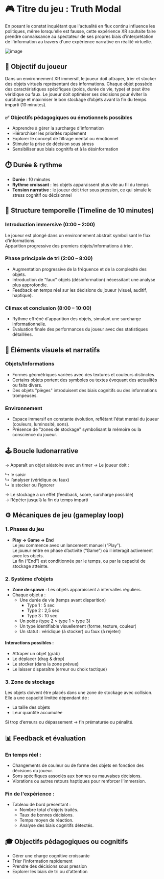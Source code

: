 # 🎮 Titre du jeu : Truth Modal

En posant le constat inquiétant que l'actualité en flux continu influence les politiques, même lorsqu'elle est fausse, cette expérience XR souhaite faire prendre connaissance au spectateur de ses propres biais d'interprétation de l'information au travers d'une expérience narrative en réalité virtuelle.

![image](https://github.com/etxetxe/VR_Bifurcation/blob/main/FFirefly_First-person_mixed_reality_experience_filmed_from_the_player's_perspective_using_Meta_Quest_.gif)

## 🎯 Objectif du joueur

Dans un environnement XR immersif, le joueur doit attraper, trier et stocker des objets virtuels représentant des informations. Chaque objet possède des caractéristiques spécifiques (poids, durée de vie, type) et peut être véridique ou faux. Le joueur doit optimiser ses décisions pour éviter la surcharge et maximiser le bon stockage d’objets avant la fin du temps imparti (10 minutes).

### ✅ Objectifs pédagogiques ou émotionnels possibles

- Apprendre à gérer la surcharge d'information
- Hiérarchiser les priorités rapidement
- Explorer le concept de filtrage mental ou émotionnel
- Stimuler la prise de décision sous stress
- Sensibiliser aux biais cognitifs et à la désinformation

## ⏱️ Durée & rythme

- **Durée** : 10 minutes
- **Rythme croissant** : les objets apparaissent plus vite au fil du temps
- **Tension narrative** : le joueur doit trier sous pression, ce qui simule le stress cognitif ou décisionnel

## 🧭 Structure temporelle (Timeline de 10 minutes)

### Introduction immersive (0:00 – 2:00)

Le joueur est plongé dans un environnement abstrait symbolisant le flux d'informations.  
Apparition progressive des premiers objets/informations à trier.

### Phase principale de tri (2:00 – 8:00)

- Augmentation progressive de la fréquence et de la complexité des objets.
- Introduction de "faux" objets (désinformation) nécessitant une analyse plus approfondie.
- Feedback en temps réel sur les décisions du joueur (visuel, auditif, haptique).

### Climax et conclusion (8:00 – 10:00)

- Rythme effréné d'apparition des objets, simulant une surcharge informationnelle.
- Évaluation finale des performances du joueur avec des statistiques détaillées.

## 🧩 Éléments visuels et narratifs

### Objets/Informations

- Formes géométriques variées avec des textures et couleurs distinctes.
- Certains objets portent des symboles ou textes évoquant des actualités ou faits divers.
- Des objets "pièges" introduisent des biais cognitifs ou des informations trompeuses.

### Environnement

- Espace immersif en constante évolution, reflétant l'état mental du joueur (couleurs, luminosité, sons).
- Présence de "zones de stockage" symbolisant la mémoire ou la conscience du joueur.

## 🕹️ Boucle ludonarrative

→ Apparaît un objet aléatoire avec un timer → Le joueur doit :

↳ le saisir  
↳ l’analyser (véridique ou faux)  
↳ le stocker ou l’ignorer  

→ Le stockage a un effet (feedback, score, surcharge possible)  
→ Répéter jusqu’à la fin du temps imparti

## ⚙️ Mécaniques de jeu (gameplay loop)

### 1. Phases du jeu

- **Play → Game → End**  
  Le jeu commence avec un lancement manuel (“Play”).  
  Le joueur entre en phase d’activité (“Game”) où il interagit activement avec les objets.  
  La fin (“End”) est conditionnée par le temps, ou par la capacité de stockage atteinte.

### 2. Système d’objets

- **Zone de spawn** : Les objets apparaissent à intervalles réguliers.
- Chaque objet a :
  - Une durée de vie (temps avant disparition)
    - Type 1 : 5 sec
    - Type 2 : 2,5 sec
    - Type 3 : 10 sec
  - Un poids (type 2 > type 1 > type 3)
  - Un type identifiable visuellement (forme, texture, couleur)
  - Un statut : véridique (à stocker) ou faux (à rejeter)

#### Interactions possibles :
- Attraper un objet (grab)
- Le déplacer (drag & drop)
- Le stocker (dans la zone prévue)
- Le laisser disparaître (erreur ou choix tactique)

### 3. Zone de stockage

Les objets doivent être placés dans une zone de stockage avec collision.  
Elle a une capacité limitée dépendant de :
- La taille des objets
- Leur quantité accumulée

Si trop d’erreurs ou dépassement → fin prématurée ou pénalité.

## 📊 Feedback et évaluation

### En temps réel :
- Changements de couleur ou de forme des objets en fonction des décisions du joueur.
- Sons spécifiques associés aux bonnes ou mauvaises décisions.
- Vibrations ou autres retours haptiques pour renforcer l'immersion.

### Fin de l'expérience :
- Tableau de bord présentant :
  - Nombre total d'objets traités.
  - Taux de bonnes décisions.
  - Temps moyen de réaction.
  - Analyse des biais cognitifs détectés.

## 🎓 Objectifs pédagogiques ou cognitifs

- Gérer une charge cognitive croissante
- Trier l'information rapidement
- Prendre des décisions sous pression
- Explorer les biais de tri ou d'attention
